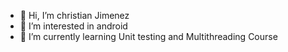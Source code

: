 - 👋 Hi, I’m christian Jimenez
- 👀 I’m interested in android
- 🌱 I’m currently learning Unit testing and Multithreading Course


<!---
christianjj/christianjj is a ✨ special ✨ repository because its `README.md` (this file) appears on your GitHub profile.
You can click the Preview link to take a look at your changes.
--->
